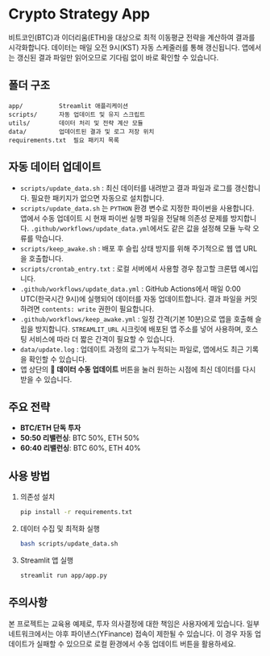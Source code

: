 # Crypto Strategy App

비트코인(BTC)과 이더리움(ETH)을 대상으로 최적 이동평균 전략을 계산하여 결과를 시각화합니다.
데이터는 매일 오전 9시(KST) 자동 스케줄러를 통해 갱신됩니다. 앱에서는 갱신된 결과 파일만 읽어오므로 기다림 없이 바로 확인할 수 있습니다.
## 폴더 구조

```
app/          Streamlit 애플리케이션
scripts/      자동 업데이트 및 유지 스크립트
utils/        데이터 처리 및 전략 계산 모듈
data/         업데이트된 결과 및 로그 저장 위치
requirements.txt  필요 패키지 목록
```

## 자동 데이터 업데이트

- `scripts/update_data.sh` : 최신 데이터를 내려받고 결과 파일과 로그를 갱신합니다. 필요한 패키지가 없으면 자동으로 설치합니다.
- `scripts/update_data.sh` 는 `PYTHON` 환경 변수로 지정한 파이썬을 사용합니다. 앱에서 수동 업데이트 시 현재 파이썬 실행 파일을 전달해 의존성 문제를 방지합니다. `.github/workflows/update_data.yml`에서도 같은 값을 설정해 모듈 누락 오류를 막습니다.
- `scripts/keep_awake.sh` : 배포 후 슬립 상태 방지를 위해 주기적으로 웹 앱 URL을 호출합니다.
- `scripts/crontab_entry.txt` : 로컬 서버에서 사용할 경우 참고할 크론탭 예시입니다.
- `.github/workflows/update_data.yml` : GitHub Actions에서 매일 0:00 UTC(한국시간 9시)에 실행되어 데이터를 자동 업데이트합니다. 결과 파일을 커밋하려면 `contents: write` 권한이 필요합니다.
- `.github/workflows/keep_awake.yml` : 일정 간격(기본 10분)으로 앱을 호출해 슬립을 방지합니다. `STREAMLIT_URL` 시크릿에 배포된 앱 주소를 넣어 사용하며, 호스팅 서비스에 따라 더 짧은 간격이 필요할 수 있습니다.
- `data/update.log` : 업데이트 과정의 로그가 누적되는 파일로, 앱에서도 최근 기록을 확인할 수 있습니다.
- 앱 상단의 **🔄 데이터 수동 업데이트** 버튼을 눌러 원하는 시점에 최신 데이터를 다시 받을 수 있습니다.

## 주요 전략

- **BTC/ETH 단독 투자**
- **50:50 리밸런싱**: BTC 50%, ETH 50%
- **60:40 리밸런싱**: BTC 60%, ETH 40%

## 사용 방법

1. 의존성 설치
   ```bash
   pip install -r requirements.txt
   ```
2. 데이터 수집 및 최적화 실행
   ```bash
   bash scripts/update_data.sh
   ```
3. Streamlit 앱 실행
   ```bash
   streamlit run app/app.py
   ```

## 주의사항

본 프로젝트는 교육용 예제로, 투자 의사결정에 대한 책임은 사용자에게 있습니다.
일부 네트워크에서는 야후 파이낸스(YFinance) 접속이 제한될 수 있습니다. 이 경우 자동 업데이트가 실패할 수 있으므로 로컬 환경에서 수동 업데이트 버튼을 활용하세요.
